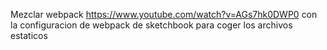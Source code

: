 Mezclar webpack https://www.youtube.com/watch?v=AGs7hk0DWP0 con la configuracion de webpack de sketchbook para coger los archivos estaticos